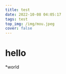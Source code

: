 ```yaml
---
title: test
date: 2022-10-08 04:05:17
tags: test
top_img: /img/mou.jpeg
cover: false
---
```

# hello 
*world